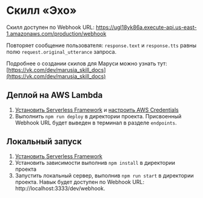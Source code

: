 # Cкилл «Эхо»

Скилл доступен по Webhook URL: https://ugl18yk86a.execute-api.us-east-1.amazonaws.com/production/webhook

Повторяет сообщение пользователя: `response.text` и `response.tts` равны полю `request.original_utterance` запроса.

Подробнее о создании скилов для Маруси можно узнать тут: [https://vk.com/dev/marusia_skill_docs](https://vk.com/dev/marusia_skill_docs)

## Деплой на AWS Lambda

1. [Установить Serverless Framework](https://www.serverless.com/framework/docs/providers/aws/guide/installation/) и [настроить AWS Credentials](https://www.serverless.com/framework/docs/providers/aws/guide/credentials/)
2. Выполнить `npm run deploy` в директории проекта. Присвоенный Webhook URL будет выведен в терминал в разделе `endpoints`.

## Локальный запуск

1. [Установить Serverless Framework](https://www.serverless.com/framework/docs/providers/aws/guide/installation/)
2. Установить зависимости выполнив `npm install` в директории проекта
3. Запустить локальный сервер, выполнив `npm run start` в директории проекта. Навык будет доступен по Webhook URL: http://localhost:3333/dev/webhook.
